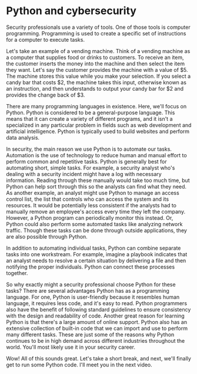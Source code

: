 
# Python and cybersecurity

Security professionals use a variety of tools. One of those tools is computer programming. Programming is used to create a specific set of instructions for a computer to execute tasks.

Let's take an example of a vending machine. Think of a vending machine as a computer that supplies food or drinks to customers. To receive an item, the customer inserts the money into the machine and then select the item they want. Let's say the customer provides the machine with a value of $5. The machine stores this value while you make your selection. If you select a candy bar that costs $2, the machine takes this input, otherwise known as an instruction, and then understands to output your candy bar for $2 and provides the change back of $3.

There are many programming languages in existence. Here, we'll focus on Python. Python is considered to be a general-purpose language. This means that it can create a variety of different programs, and it isn't a specialized in any particular problem in fields such as web development and artificial intelligence. Python is typically used to build websites and perform data analysis.

In security, the main reason we use Python is to automate our tasks. Automation is the use of technology to reduce human and manual effort to perform common and repetitive tasks. Python is generally best for automating short, simple tasks. For example, a security analyst who's dealing with a security incident might have a log with necessary information. Reading through these manually would take too much time, but Python can help sort through this so the analysts can find what they need. As another example, an analyst might use Python to manage an access control list, the list that controls who can access the system and its resources. It would be potentially less consistent if the analysts had to manually remove an employee's access every time they left the company. However, a Python program can periodically monitor this instead. Or, Python could also perform some automated tasks like analyzing network traffic. Though these tasks can be done through outside applications, they are also possible through Python.

In addition to automating individual tasks, Python can combine separate tasks into one workstream. For example, imagine a playbook indicates that an analyst needs to resolve a certain situation by delivering a file and then notifying the proper individuals. Python can connect these processes together.

So why exactly might a security professional choose Python for these tasks? There are several advantages Python has as a programming language. For one, Python is user-friendly because it resembles human language, it requires less code, and it's easy to read. Python programmers also have the benefit of following standard guidelines to ensure consistency with the design and readability of code. Another great reason for learning Python is that there's a large amount of online support. Python also has an extensive collection of built-in code that we can import and use to perform many different tasks. These are just some of the reasons why Python continues to be in high demand across different industries throughout the world. You'll most likely use it in your security career.

Wow! All of this sounds great. Let's take a short break, and next, we'll finally get to run some Python code. I'll meet you in the next video.
